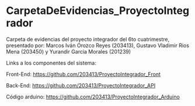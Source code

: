 # CarpetaDeEvidencias_ProyectoIntegrador
Carpeta de evidencias del proyecto integrador del 6to cuatrimestre, presentado por: Marcos Iván Orozco Reyes (203413), Gustavo Vladimir Rios Mena (203450) y Yurandir Garcia Morales (201239)

Links a los componentes del sistema:

Front-End: https://github.com/203413/ProyectoIntegrador_Front

Back-End: https://github.com/203413/ProyectoIntegrador_API

Código arduino: https://github.com/203413/ProyectoIntegrador_Arduino
